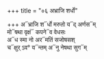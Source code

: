 +++
title = "०६ अभ्राजि शर्धो"

+++
अ᳓भ्राजि श᳓र्धो मरुतो य᳓द् अर्णस᳓म्  
मो᳓षथा वृक्षं᳓ कपने᳓व वेधसः  
अ᳓ध स्मा नो अर᳓मतिं सजोषसश्  
च᳓क्षुर् ऽव° य᳓न्तम् अ᳓नु नेषथा सुग᳓म्